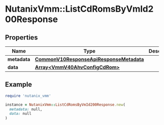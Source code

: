 # NutanixVmm::ListCdRomsByVmId200Response

## Properties

| Name | Type | Description | Notes |
| ---- | ---- | ----------- | ----- |
| **metadata** | [**CommonV10ResponseApiResponseMetadata**](CommonV10ResponseApiResponseMetadata.md) |  | [optional] |
| **data** | [**Array&lt;VmmV40AhvConfigCdRom&gt;**](VmmV40AhvConfigCdRom.md) |  | [optional] |

## Example

```ruby
require 'nutanix_vmm'

instance = NutanixVmm::ListCdRomsByVmId200Response.new(
  metadata: null,
  data: null
)
```

